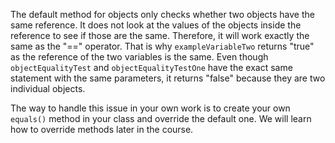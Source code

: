 The default method for objects only checks whether two objects have the same reference. It does not look at the values of the objects inside the reference to see if those are the same. Therefore, it will work exactly the same as the "==" operator. That is why `exampleVariableTwo` returns "true" as the reference of the two variables is the same. Even though `objectEqualityTest` and `objectEqualityTestOne` have the exact same statement with the same parameters, it returns "false" because they are two individual objects.

The way to handle this issue in your own work is to create your own `equals()` method in your class and override the default one. We will learn how to override methods later in the course.

